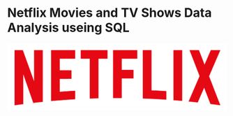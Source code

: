 # Netflix Movies and TV Shows Data Analysis useing SQL
![Netflix logo](https://github.com/chaitanyaphadate/netflix_sql_project/blob/main/Logonetflix.png)
